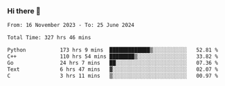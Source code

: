### Hi there 👋

<!--
**floyiac/floyiac** is a ✨ _special_ ✨ repository because its `README.md` (this file) appears on your GitHub profile.

Here are some ideas to get you started:

- 🔭 I’m currently working on ...
- 🌱 I’m currently learning ...
- 👯 I’m looking to collaborate on ...
- 🤔 I’m looking for help with ...
- 💬 Ask me about ...
- 📫 How to reach me: ...
- 😄 Pronouns: ...
- ⚡ Fun fact: ...
-->

<!--START_SECTION:waka-->

```txt
From: 16 November 2023 - To: 25 June 2024

Total Time: 327 hrs 46 mins

Python           173 hrs 9 mins  █████████████▒░░░░░░░░░░░   52.81 %
C++              110 hrs 54 mins ████████▒░░░░░░░░░░░░░░░░   33.82 %
Go               24 hrs 7 mins   ██░░░░░░░░░░░░░░░░░░░░░░░   07.36 %
Text             6 hrs 47 mins   ▓░░░░░░░░░░░░░░░░░░░░░░░░   02.07 %
C                3 hrs 11 mins   ▒░░░░░░░░░░░░░░░░░░░░░░░░   00.97 %
```

<!--END_SECTION:waka-->
